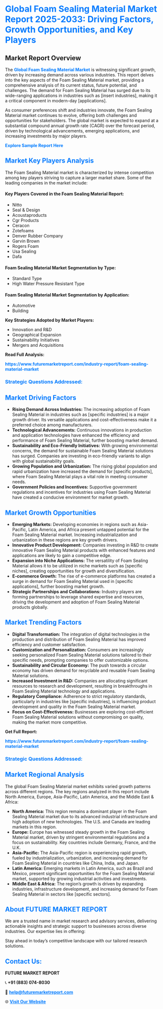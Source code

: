 <h1 style="color: #007BFF;">Global Foam Sealing Material Market Report 2025-2033: Driving Factors, Growth Opportunities, and Key Players</h1>

<section id="overview">
<h2>Market Report Overview</h2>
<p>The <a href="https://www.futuremarketreport.com/industry-report/foam-sealing-material-market" style="color: #007BFF; text-decoration: none;"><strong>Global Foam Sealing Material Market</strong></a> is witnessing significant growth, driven by increasing demand across various industries. This report delves into the key aspects of the Foam Sealing Material market, providing a comprehensive analysis of its current status, future potential, and challenges. The demand for Foam Sealing Material has surged due to its wide-ranging applications in industries such as [insert industries], making it a critical component in modern-day [applications].</p>
<p>As consumer preferences shift and industries innovate, the Foam Sealing Material market continues to evolve, offering both challenges and opportunities for stakeholders. The global market is expected to expand at a substantial compound annual growth rate (CAGR) over the forecast period, driven by technological advancements, emerging applications, and increasing investments by major players.</p>
</section>

<section id="overview">
<p><a href="https://www.futuremarketreport.com/request-sample/reportId=31432" style="color: #007BFF; text-decoration: none;"><strong>Explore Sample Report Here</strong></a></p>
</section>

<section id="key-players">
<h2 style="color: #007BFF;">Market Key Players Analysis</h2>
<p>The Foam Sealing Material market is characterized by intense competition among key players striving to capture a larger market share. Some of the leading companies in the market include:</p>
<h4>Key Players Covered in the Foam Sealing Material Report:</h4>
<ul><li>Nitto</li><li>Seal &amp; Design</li><li>Acoustaproducts</li><li>Cgr Products</li><li>Ceracon</li><li>Zotefoams</li><li>Denver Rubber Company</li><li>Garvin Brown</li><li>Rogers Foam</li><li>Usa Sealing</li><li>Dafa</li></ul>
<h4>Foam Sealing Material Market Segmentation by Type:</h4>
<ul><li>Standard Type</li><li>High Water Pressure Resistant Type</li></ul>

<h4>Foam Sealing Material Market Segmentation by Application:</h4>
<ul><li>Automotive</li><li>Building</li></ul>
<p><strong>Key Strategies Adopted by Market Players:</strong></p>
<ul>
<li>Innovation and R&D</li>
<li>Geographical Expansion</li>
<li>Sustainability Initiatives</li>
<li>Mergers and Acquisitions</li>
</ul>
</section>

<section>
<p><strong>Read Full Analysis: </strong></p><a href="https://www.futuremarketreport.com/industry-report/foam-sealing-material-market" style="color: #007BFF; text-decoration: none;"><strong>https://www.futuremarketreport.com/industry-report/foam-sealing-material-market</strong></a>
<h3 style="color: #007BFF;">Strategic Questions Addressed:</h3>
</section>

<section id="driving-factors">
<h2 style="color: #007BFF;">Market Driving Factors</h2>
<ul>
<li><strong>Rising Demand Across Industries:</strong> The increasing adoption of Foam Sealing Material in industries such as [specific industries] is a major growth driver. Its versatile applications and cost-effectiveness make it a preferred choice among manufacturers.</li>
<li><strong>Technological Advancements:</strong> Continuous innovations in production and application technologies have enhanced the efficiency and performance of Foam Sealing Material, further boosting market demand.</li>
<li><strong>Sustainability and Eco-Friendly Initiatives:</strong> With growing environmental concerns, the demand for sustainable Foam Sealing Material solutions has surged. Companies are investing in eco-friendly variants to align with global sustainability goals.</li>
<li><strong>Growing Population and Urbanization:</strong> The rising global population and rapid urbanization have increased the demand for [specific products], where Foam Sealing Material plays a vital role in meeting consumer needs.</li>
<li><strong>Government Policies and Incentives:</strong> Supportive government regulations and incentives for industries using Foam Sealing Material have created a conducive environment for market growth.</li>
</ul>
</section>

<section id="growth-opportunities">
<h2 style="color: #007BFF;">Market Growth Opportunities</h2>
<ul>
<li><strong>Emerging Markets:</strong> Developing economies in regions such as Asia-Pacific, Latin America, and Africa present untapped potential for the Foam Sealing Material market. Increasing industrialization and urbanization in these regions are key growth drivers.</li>
<li><strong>Innovative Product Development:</strong> Companies investing in R&D to create innovative Foam Sealing Material products with enhanced features and applications are likely to gain a competitive edge.</li>
<li><strong>Expansion into Niche Applications:</strong> The versatility of Foam Sealing Material allows it to be utilized in niche markets such as [specific niches], creating opportunities for growth and diversification.</li>
<li><strong>E-commerce Growth:</strong> The rise of e-commerce platforms has created a surge in demand for Foam Sealing Material used in [specific applications], further boosting market growth.</li>
<li><strong>Strategic Partnerships and Collaborations:</strong> Industry players are forming partnerships to leverage shared expertise and resources, driving the development and adoption of Foam Sealing Material products globally.</li>
</ul>
</section>

<section id="trending-factors">
<h2 style="color: #007BFF;">Market Trending Factors</h2>
<ul>
<li><strong>Digital Transformation:</strong> The integration of digital technologies in the production and distribution of Foam Sealing Material has improved efficiency and customer satisfaction.</li>
<li><strong>Customization and Personalization:</strong> Consumers are increasingly seeking personalized Foam Sealing Material solutions tailored to their specific needs, prompting companies to offer customizable options.</li>
<li><strong>Sustainability and Circular Economy:</strong> The push towards a circular economy has driven demand for recyclable and reusable Foam Sealing Material solutions.</li>
<li><strong>Increased Investment in R&D:</strong> Companies are allocating significant resources to research and development, resulting in breakthroughs in Foam Sealing Material technology and applications.</li>
<li><strong>Regulatory Compliance:</strong> Adherence to strict regulatory standards, particularly in industries like [specific industries], is influencing product development and quality in the Foam Sealing Material market.</li>
<li><strong>Focus on Cost-Effectiveness:</strong> Businesses are exploring cost-efficient Foam Sealing Material solutions without compromising on quality, making the market more competitive.</li>
</ul>
</section>

<section>
<p><strong>Get Full Report: </strong></p><a href="https://www.futuremarketreport.com/industry-report/foam-sealing-material-market" style="color: #007BFF; text-decoration: none;"><strong>https://www.futuremarketreport.com/industry-report/foam-sealing-material-market</strong></a>
<h3 style="color: #007BFF;">Strategic Questions Addressed:</h3>
</section>


<section id="regional-analysis">
<h2 style="color: #007BFF;">Market Regional Analysis</h2>
<p>The global Foam Sealing Material market exhibits varied growth patterns across different regions. The key regions analyzed in this report include North America, Europe, Asia-Pacific, Latin America, and the Middle East & Africa:</p>
<ul>
<li><strong>North America:</strong> This region remains a dominant player in the Foam Sealing Material market due to its advanced industrial infrastructure and high adoption of new technologies. The U.S. and Canada are leading markets in this region.</li>
<li><strong>Europe:</strong> Europe has witnessed steady growth in the Foam Sealing Material market, driven by stringent environmental regulations and a focus on sustainability. Key countries include Germany, France, and the U.K.</li>
<li><strong>Asia-Pacific:</strong> The Asia-Pacific region is experiencing rapid growth, fueled by industrialization, urbanization, and increasing demand for Foam Sealing Material in countries like China, India, and Japan.</li>
<li><strong>Latin America:</strong> Emerging markets in Latin America, such as Brazil and Mexico, present significant opportunities for the Foam Sealing Material market, supported by growing industrial activities and investments.</li>
<li><strong>Middle East & Africa:</strong> The region’s growth is driven by expanding industries, infrastructure development, and increasing demand for Foam Sealing Material in sectors like [specific sectors].</li>
</ul>
</section>

<footer>
<h2 style="color: #007BFF;">About FUTURE MARKET REPORT</h2>
<p>We are a trusted name in market research and advisory services, delivering actionable insights and strategic support to businesses across diverse industries. Our expertise lies in offering:</p>

<p>Stay ahead in today’s competitive landscape with our tailored research solutions.</p>

<h2 style="color: #007BFF;">Contact Us:</h2>
<p><strong>FUTURE MARKET REPORT</strong></p>
<p>📞 <strong>+91 (883) 074-8030</strong></p>
<p>📧 <strong><a href="mailto:help@futuremarketreport.com" style="color: #007BFF;">help@futuremarketreport.com</a></strong></p>
<p>🌐 <strong><a href="https://www.futuremarketreport.com/" style="color: #007BFF;">Visit Our Website</a></strong></p>
</footer>